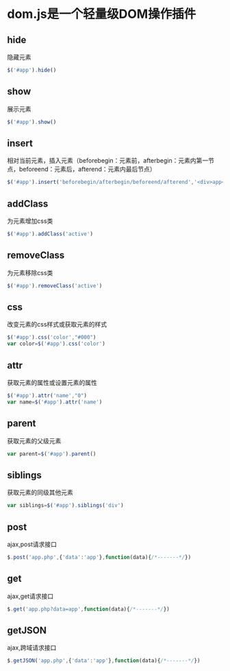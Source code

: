dom.js是一个轻量级DOM操作插件
====

## hide

隐藏元素

```javascript
$('#app').hide()
```

## show

展示元素

```javascript
$('#app').show()
```

## insert

相对当前元素，插入元素（beforebegin：元素前，afterbegin：元素内第一节点，beforeend：元素后，afterend：元素内最后节点）

```javascript
$('#app').insert('beforebegin/afterbegin/beforeend/afterend','<div>app</div>')
```

## addClass

为元素增加css类

```javascript
$('#app').addClass('active')
```

## removeClass

为元素移除css类

```javascript
$('#app').removeClass('active')
```

## css

改变元素的css样式或获取元素的样式

```javascript
$('#app').css('color',"#000")
var color=$('#app').css('color')
```

## attr

获取元素的属性或设置元素的属性

```javascript
$('#app').attr('name',"0")
var name=$('#app').attr('name')
```

## parent

获取元素的父级元素

```javascript
var parent=$('#app').parent()
```

## siblings

获取元素的同级其他元素

```javascript
var siblings=$('#app').siblings('div')
```

## post

ajax,post请求接口

```javascript
$.post('app.php',{'data':'app'},function(data){/*-------*/})
```
## get

ajax,get请求接口

```javascript
$.get('app.php?data=app',function(data){/*-------*/})
```
## getJSON

ajax,跨域请求接口

```javascript
$.getJSON('app.php',{'data':'app'},function(data){/*-------*/})
```
